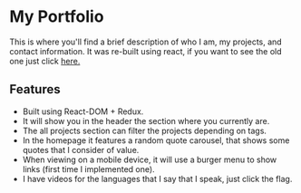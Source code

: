 
# My Portfolio

This is where you'll find a brief description of who I am, my projects, and contact information. It was re-built using react, if you want to see the old one just click [here.](https://github.com/iMadfxq/myOwnWebPage)

## Features

- Built using React-DOM + Redux.
- It will show you in the header the section where you currently are.
- The all projects section can filter the projects depending on tags.
- In the homepage it features a random quote carousel, that shows some quotes that I consider of value.
- When viewing on a mobile device, it will use a burger menu to show links (first time I implemented one).
- I have videos for the languages that I say that I speak, just click the flag.